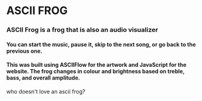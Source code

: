 # ASCII FROG

### ASCII Frog is a frog that is also an audio visualizer

#### You can start the music, pause it, skip to the next song, or go back to the previous one. 

#### This was built using ASCIIFlow for the artwork and JavaScript for the website. The frog changes in colour and brightness based on treble, bass, and overall amplitude.


who doesn't love an ascii frog?